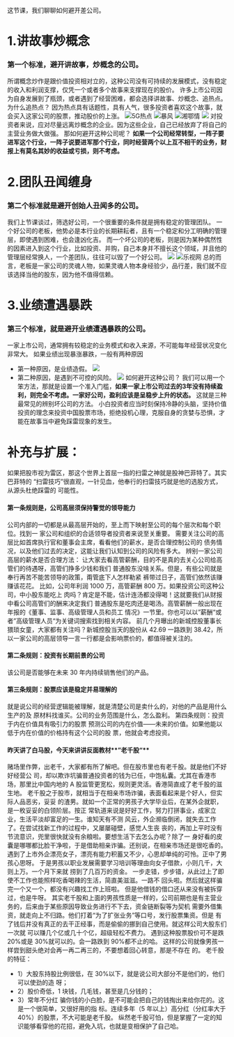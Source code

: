 这节课，我们聊聊如何避开差公司。
# 1.讲故事炒概念
### 第一个标准，避开讲故事，炒概念的公司。
所谓概念炒作是跟价值投资相对立的，这种公司没有可持续的发展模式，没有稳定的收入和利润支撑，仅凭一个或者多个故事来支撑现在的股价。
许多上市公司因为自身发展到了瓶颈，或者遇到了经营困难，都会选择讲故事、炒概念、追热点。
为什么追热点？
因为热点具有话题性，具有人气，很多投资者喜欢这个故事，就会买入这家公司的股票，推动股价的上涨。
![5G热点](https://upload-images.jianshu.io/upload_images/10473487-6c22c3e6e1d69ab4.png?imageMogr2/auto-orient/strip%7CimageView2/2/w/1240)
![暴风](https://upload-images.jianshu.io/upload_images/10473487-91009ba0e2cff299.png?imageMogr2/auto-orient/strip%7CimageView2/2/w/1240)
![湘鄂情](https://upload-images.jianshu.io/upload_images/10473487-da75ecea7f4f8db6.png?imageMogr2/auto-orient/strip%7CimageView2/2/w/1240)
![](https://upload-images.jianshu.io/upload_images/10473487-719deccdf945e971.png?imageMogr2/auto-orient/strip%7CimageView2/2/w/1240)
对投资者来说，应对尽量远离炒概念的企业。因为这些企业，自己已经放弃了将自己的主营业务做大做强。
那如何避开这种公司呢？
**如果一个公司经常转型，一阵子要进军这个行业，一阵子说要进军那个行业，同时经营两个以上互不相干的业务，财报上有莫名其妙的收益或亏损，则不考虑。**
# 2.团队丑闻缠身
### 第二个标准就是避开创始人丑闻多的公司。
我们上节课谈过，筛选好公司，一个很重要的条件就是拥有稳定的管理团队。
一个好公司的老板，他势必是本行业的长期耕耘者，且有一个稳定和分工明确的管理层，即使遇到困难，也会逢凶化吉。
而一个坏公司的老板，则是因为某种偶然性的因素进入到这个行业，比如投资、并购，自己本身并不擅长这个领域，并且他的管理层经常换人，一个差团队，往往可以毁了一个好公司。
![](https://upload-images.jianshu.io/upload_images/10473487-db823d2bd0d3f951.png?imageMogr2/auto-orient/strip%7CimageView2/2/w/1240)
![乐视网](https://upload-images.jianshu.io/upload_images/10473487-5bd31333ab9f61eb.png?imageMogr2/auto-orient/strip%7CimageView2/2/w/1240)
总的而言，老板是一家公司的灵魂人物，如果灵魂人物本身经验少，品行差，我们就不应该选择当他的股东，因为他不值得信赖。
# 3.业绩遭遇暴跌
### 第三个标准，就是避开业绩遭遇暴跌的公司。
一家上市公司，通常拥有较稳定的业务模式和收入来源，不可能每年经营状况变化非常大。
如果业绩出现暴涨暴跌，一般有两种原因
- 第一种原因，是业绩造假。
![](https://upload-images.jianshu.io/upload_images/10473487-f7ff2fad05d394e8.png?imageMogr2/auto-orient/strip%7CimageView2/2/w/1240)
- 第二种原因，是遇到不可控的风险。
![](https://upload-images.jianshu.io/upload_images/10473487-0c209a07786dd3a3.png?imageMogr2/auto-orient/strip%7CimageView2/2/w/1240)
如何避开这种公司？
我们可以用一个笨方法，那就是设置一个准入门槛，**如果一家上市公司过去的3年没有持续盈利，则完全不考虑。一家好公司，盈利应该是呈稳步上升的状态。**
这就是三种最常见的辨别坏公司的方法。
小白投资者应当时刻保持冷静的头脑，坚持价值投资的理念来投资中国股票市场，拒绝投机心理，克服自身的贪婪与恐惧，才能在故事当中避免踩雷现象的发生。
# 补充与扩展：
如果把股市视为雷区，那这个世界上首屈一指的扫雷之神就是股神巴菲特了。其实巴菲特的 “扫雷技巧”很直观，一针见血，他奉行的扫雷技巧就是他的选股方式，从源头杜绝踩雷的 可能性。
#### 第一条规则是，公司高层须保持警觉的领导能力
 公司内部的一切都是从最高层开始的，至上而下映射至公司的每个层次和每个职位。找到一 家公司和组织的合适领导者投资者来说至关重要。 
需要关注公司的高层比如首席执行官和董事会主席，看看他们的薪水，是否合理控制公司的 债务情况，以及他们过去的决定，这能让我们认知到公司的风险有多大。
 辨别一家公司高层的薪水是否合理方法： 
让大家去看高管薪酬，目的不是真的去关心公司给高管们的待遇呀，高管们挣多少钱和我们 普通股东没啥关系。但是，有些公司就是奉行再苦不能苦领导的政策，甭管底下人怎样勒紧 裤带过日子，高管们依然该赚赚该花花。 
比如，公司年利润 1000 万，高管薪酬 800 万。如果投资公司这种公司，中小股东能吃上 肉吗？肯定是不能，估计连汤都没得喝！这就要我们从财报中看公司高管们的酬来决定我们 普通股东是吃肉还是喝汤。高管薪酬一般出现在年报的《董事、监事、高级管理人员和员工 情况》一节里。你也可以以”薪酬“或者”高级管理人员“为关键词搜索找到相关内容。 前几个月曝出的新城控股董事长猥琐女童，大家都有关注吗？新城控股当天的股份从 42.69 一路跌到 38.42，所以一家公司的高层领导一言一行都是会影响票价的，都值得被关注的。 
#### 第二条规则：投资有长期前景的公司
该公司是否能够在未来 30 年内持续销售他们的产品。
#### 第三条规则：股票应该是稳定并易理解的
就是说公司的经营逻辑能被理解，就是清楚公司是卖什么的，对他的产品是用什么生产的及 原材料找谁买。公司的业务范围是什么，怎么盈利。 
第四条规则：投资于内在价值具有吸引力的股票 
预测公司的内在价值——未来的价值。如果他能以低于内在价值的价格持有这个公司的股 票，他就会考虑投资。 
#### 昨天讲了白马股，今天来讲讲反面教材**”老千股“** 
赌场里作弊，出老千，大家都有所了解吧。但在股市里也有老千股。就是他们不好好经营公 司，却以欺诈坑骗普通投资者的钱为已任，中饱私囊。尤其在香港市场，那里比中国内地的 A 股监管更宽松，规则更灵活。香港简直成了老千股的滋生地。
老千股之于股市，就相当于在相亲市场诈骗，表面看起来是个好人，但实际人品恶劣，妥妥 的渣男。就如一个正常的男孩子大学毕业后，在某外企就职，是一枚妥妥的白领阶层。按正 常轨道来说是好好工作，努力打拼事业，成家立业，生活平淡却富足的一生。谁知天有不测 风云，外企濒临倒闭，就失去工作了。在尝试找新工作的过程中，又屡屡碰壁，感觉人生丧 丧的，再加上平时没有节流意识，兜里很快就没有余粮啦。要想生活下去怎么办呢？除了一 身好看的皮囊是哪哪都比脸干净啦，于是借助相亲诈骗。还别说，在相亲市场还是很吃香的。 遇到了上市外企漂亮女子，漂亮有能力积蓄又不少，心思却单纯的可怜。正中了男孩心思呀。 于是男孩以职业发展需要学习培训等理由向女子借款，小则几千，大则上万。一个月下来就 捞到了几百万的资金。 
一步走错，步步错，从此过上了即使不工作也能照样吃香喝辣的生活，简直美滋滋。一路不 回头啦。然后就这样骗完一个又一个，都没有兴趣找工作上班啦。 
但是他借钱的借口还从来没有被拆穿过，也是牛呀。
其实老千股和上面的男孩性质是一样的，公司前期也是有主营业务的，后来由于某些原因导致业务进行不下去，资金链断裂等为契机 需要外借集资，就走向上不归路。他们打着“为了扩张业务”等口号，发行股票集资。但是 有了钱后并没有真正的去干正经事，而是偷偷的挪到自己使用。就这样公司大股东们一次就 可以赚几个亿或几十个亿，超级轻松不费力。 
遇到这种股票股价可不是跌 20%或是 30%就可以的。会一路跌到 90%都不止的哈。 这样的公司就像男孩一样尝到甜头绝对会再一再二再三的，不要想着回心转意，那是不存在 的。
老千股的特征： 
- 1）大股东持股比例很低，在 30%以下，就是说公司大部分不是他们的，他们可以使劲的造 呀；
- 2）股价奇低，1 块钱，几毛钱，甚至是几分钱的； 
- 3）常年不分红 
骗你钱的小白脸，是不可能会把自己的钱掏出来给你花的。这是一个很简单，又很好用的指 标。连续多年（5 年以上）高分红（分红率大于 40%）的股票，不大可能是老千股。 纵然老千股可怕，但是掌握了一定的知识能够看穿他的花招，避免入坑，也就是变相保护了自己哈。 
